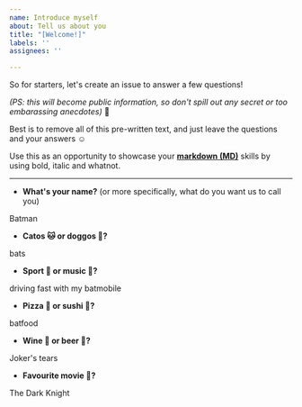 ```yaml
---
name: Introduce myself
about: Tell us about you
title: "[Welcome!]"
labels: ''
assignees: ''

---
```


So for starters, let's create an issue to answer a few questions!

*(PS: this will become public information, so don't spill out any secret or too embarassing anecdotes)* 😬

Best is to remove all of this pre-written text, and just leave the questions and your answers :relaxed:

Use this as an opportunity to showcase your [**markdown (MD)**](https://www.markdownguide.org/cheat-sheet/) skills by using bold, italic and whatnot.

----

- **What's your name?** (or more specifically, what do you want us to call you)

Batman

- **Catos 🐱 or doggos 🐶?**

bats

- **Sport 🏅 or music 🎵?**

driving fast with my batmobile

- **Pizza 🍕 or sushi 🍣?**

batfood

- **Wine 🍷 or beer 🧋?**

Joker's tears

- **Favourite movie 🎦?**

The Dark Knight


